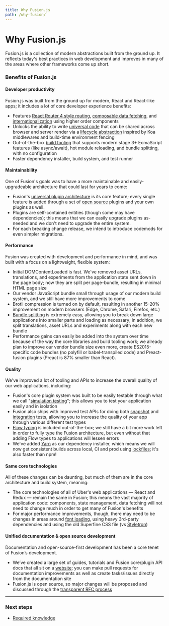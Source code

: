 ```yaml
---
title: Why Fusion.js
path: /why-fusion/
---
```


# Why Fusion.js

Fusion.js is a collection of modern abstractions built from the ground up. It reflects today's best practices in web development and improves in many of the areas where other frameworks come up short.

### Benefits of Fusion.js

#### Developer productivity

Fusion.js was built from the ground up for modern, React and React-like apps; it includes a lot of core developer experience benefits:

* Features [React Router 4 style routing](/docs/guides/routing#component-based-routing), [composable data fetching](/docs/guides/fetching-data#use-rpc-method-in-a-component), and [internationalization](/docs/guides/internationalization#translations) using higher order components
* Unlocks the ability to write [universal code](/docs/guides/universal-rendering) that can be shared across browser and server render via a [lifecycle abstraction](/api/fusion-docs/creating-a-plugin) inspired by Koa middlewares and build-time environment fencing
* Out-of-the-box [build tooling](/api/fusion-cli) that supports modern stage 3+ EcmaScript features (like async/await), hot module reloading, and bundle splitting, with no configuration
* Faster dependency installer, build system, and test runner

#### Maintainability

One of Fusion's goals was to have a more maintainable and easily-upgradeable architecture that could last for years to come:

* Fusion's [universal plugin architecture](/api/fusion-docs/creating-a-plugin) is its core feature; every single feature is added through a set of [open source](/api/plugins) plugins and your own plugins as well.
* Plugins are self-contained entities (though some may have dependencies); this means that we can easily upgrade plugins as-needed and we don't need to upgrade the entire system.
* For each breaking change release, we intend to introduce codemods for even simpler migrations.

#### Performance

Fusion was created with development and performance in mind, and was built with a focus on a lightweight, flexible system:

* Initial DOMContentLoaded is fast. We've removed asset URLs, translations, and experiments from the application state sent down in the page body; now they are split per page-bundle, resulting in minimal HTML page size
* Our vendor JavaScript bundle small through usage of our modern build system, and we still have more improvements to come
* Brotli compression is turned on by default, resulting in another 15-20% improvement on modern browsers (Edge, Chrome, Safari, Firefox, etc.)
* [Bundle splitting](/docs/guides/routing#async-loading-routes) is extremely easy, allowing you to break down large applications into smaller parts and loading as necessary; in addition, we split translations, asset URLs and experiments along with each new bundle
* Performance gains can easily be added into the system over time because of the way the core libraries and build tooling work; we already plan to improve our vendor bundle size even more, create ES2015-specific code bundles (no polyfill or babel-transpiled code) and Preact-fusion plugins (Preact is 87% smaller than React).

#### Quality

We've improved a lot of tooling and APIs to increase the overall quality of our web applications, including:

* Fusion's core plugin system was built to be easily testable through what we call "[simulation testing](/docs/guides/testing/simulation)"; this allows you to test your application easily and in isolation
* Fusion also ships with improved test APIs for doing both [snapshot](/docs/guides/testing/snapshot) and [integration](/docs/guides/testing/integration) tests, allowing you to increase the quality of your app through various different test types
* [Flow typing](/docs/guides/typing) is included out-of-the-box; we still have a bit more work left in order to fully type the Fusion architecture, but even without that adding Flow types to applications will lessen errors
* We've added [Yarn](https://yarnpkg.com/en/) as our dependency installer, which means we will now get consistent builds across local, CI and prod using [lockfiles](https://yarnpkg.com/lang/en/docs/yarn-lock/); it's also faster than npm!

#### Same core technologies

All of these changes can be daunting, but much of them are in the core architecture and build system, meaning:

* The core technologies of all of Uber's web applications — React and Redux — remain the same in Fusion; this means the vast majority of application code: components, state management, data fetching will not need to change much in order to get many of Fusion's benefits
* For major performance improvements, though, there may need to be changes in areas around [font loading](/docs/guides/performance#font-preloading), using heavy 3rd-party dependencies and using the old Superfine CSS file (vs [Styletron](https://github.com/rtsao/styletron))

#### Unified documentation & open source development

Documentation and open-source-first development has been a core tenet of Fusion’s development.

* We’ve created a large set of guides, tutorials and Fusion core/plugin API docs that all sit on a [website](/docs/getting-started); you can make pull requests for documentation improvements as well as create tasks/issues directly from the documentation site
* Fusion.js is open source, so major changes will be proposed and discussed through the [transparent RFC process](https://github.com/fusionjs/rfcs)

---

### Next steps

* [Required knowledge](/docs/getting-started/required-knowledge)
